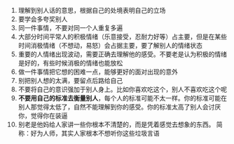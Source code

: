 1. 理解到别人话的意思，根据自己的处境表明自己的立场
2. 要学会多夸奖别人
3. 同一件事情，不要对同一个人重复多遍
4. 大部分时间平常人的积极情绪（乐意接受，忍耐力好等）占主要，但是在某些时间消极情绪（不想动，易怒）会占据主要，要了解别人的情绪状态
5. 重要的人情绪出现波动，需要正确去理解他的感受。不要老是认为积极的情绪是好的，有些时候消极的情绪也能放松
6. 做一件事情把它想的困难一点，能够更好的面对出现的意外
7. 别把别人想的太满，要留点后路给自己
8. 不要将自己的意识强加于别人身上。比如你喜欢吃这个，别人不喜欢吃这个呢
9. **不要用自己的标准去衡量别人**，每个人的标准可能不太一样。你的标准可能在别人那觉得太低了，自然不能理解到你的感受。你的标准太高了别人会讨厌你，觉得你在装逼
10. 别老是他妈给人家讲一些你根本不清楚的，而是凭着感觉去想象的东西。 简称：好为人师，其实人家根本不想听你这些垃圾言语